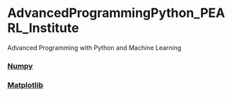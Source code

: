# AdvancedProgrammingPython_PEARL_Institute
Advanced Programming with Python and Machine Learning

### <a href="https://github.com/StriK3r007/AdvancedProgrammingPython_PEARL/blob/main/numpy.ipynb" target="_blank">Numpy</a>
### <a href="https://github.com/StriK3r007/AdvancedProgrammingPython_PEARL/blob/main/matplotlib.ipynb" target="_blank">Matplotlib</a>

